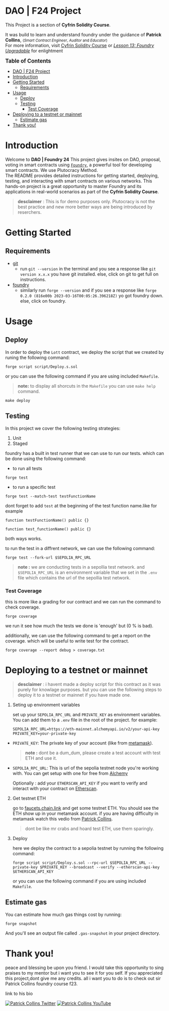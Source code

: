 # DAO | F24 Project

This Project is a section of **Cyfrin Solidity Course**.  

It was build to learn and understand foundry under the guidance of  **Patrick Collins**, <small>(*Smart Contract Engineer*, *Auditor* and *Educator*) </small>  
For more information, visit [Cyfrin Solidity Course](https://github.com/Cyfrin/foundry-full-course-f23) or 
*[Lesson 13: Foundry Upgradable](https://www.youtube.com/watch?v=wUjYK5gwNZs&t=17220s)* for enlightment  

<big>**Table of Contents**</big>
- [DAO | F24 Project](#dao--f24-project)
- [Introduction](#introduction)
- [Getting Started](#getting-started)
  - [Requirements](#requirements)
- [Usage](#usage)
  - [Deploy](#deploy)
  - [Testing](#testing)
    - [Test Coverage](#test-coverage)
- [Deploying to a testnet or mainnet](#deploying-to-a-testnet-or-mainnet)
  - [Estimate gas](#estimate-gas)
- [Thank you!](#thank-you)
  

# Introduction
Welcome to **DAO | Foundry 24** This project gives insites on DAO, proposal, voting in smart contracts using [`Foundry`](https://book.getfoundry.sh/), a powerful tool for developing smart contracts. We use Plutocracy Method.  
The README provides detailed instructions for getting started, deploying, testing, and interacting with smart contracts on various networks. This hands-on project is a great opportunity to master Foundry and its applications in real-world scenarios as part of the **Cyfrin Solidity Course**.

>**desclaimer** : This is for demo purposes only. Plutocracy is not the best practice and new more better ways are being introduced by reserchers.

# Getting Started

## Requirements

- [git](https://git-scm.com/book/en/v2/Getting-Started-Installing-Git)
  - run `git --version` in the terminal and you see a response like `git version x.x.x` you have git installed. else, click on git to get full on instructions.
- [foundry](https://getfoundry.sh/)
  - similarly run `forge --version` and if you see a response like `forge 0.2.0 (816e00b 2023-03-16T00:05:26.396218Z)` yo got foundry down. else, click on foundry.
  

# Usage

## Deploy
In order to deploy the `Lott` contract, we deploy the script that we created by runing the following command:

```
forge script script/Deploy.s.sol
```
or you can use the following command if you are using included `Makefile`.
>**note:** to display all shorcuts in the `Makefile` you can use `make help` command.

```
make deploy
```

## Testing

In this project we cover the following testing strategies:
1. Unit
2. Staged

foundry has a built in test runner that we can use to run our tests. which can be done using the following command:
- to run all tests
 ```
 forge test
 ```

- to run a specific test

 ```
 forge test --match-test testFunctionName
 ```
dont forget to add `test` at the beginning of the test function name.like for example
```
function testFunctionName() public {}

function test_functionName() public {}
```
both ways works.

to run the test in a diffrent network, we can use the following command:

```
forge test --fork-url $SEPOLIA_RPC_URL
```
>**note :** we are conducting tests in a sepollia test network. and `$SEPOLIA_RPC_URL` is an environment variable that we set in the `.env` file which contains the url of the sepollia test network.

### Test Coverage
this is more like a grading for our contract and we can run the command to check coverage.

```
forge coverage
```
we run it see how much the tests we done is 'enough' but (0 % is bad).

additionally, we can use the following command to get a report on the coverage. which will be useful to write test for the contract.

```
forge coverage --report debug > coverage.txt
```
# Deploying to a testnet or mainnet

>**desclaimer** : i havent made a deploy script for this contract as it was purely for knowlage purposes. but you can use the following steps to deploy it to a testnet or mainnet if you have made one.

1. Seting up environment variables

    set up your `SEPOLIA_RPC_URL` and `PRIVATE_KEY` as environment variables. You can add them to a `.env` file in the root of the project. for example:

    ```
    SEPOLIA_RPC_URL=https://eth-mainnet.alchemyapi.io/v2/your-api-key
    PRIVATE_KEY=your-private-key
    ```

 - `PRIVATE_KEY`: The private key of your account (like from [metamask](https://metamask.io/)).  
    >**note :** dont be a dum_dum, please create a test account with test ETH and use it.

 - `SEPOLIA_RPC_URL`: This is url of the sepolia testnet node you're working with. You can get setup with one for free from [Alchemy](https://alchemy.com/?a=673c802981)

    Optionally : add your `ETHERSCAN_API_KEY` if you want to verify and interact with your contract on [Etherscan](https://etherscan.io/).


2. Get testnet ETH

    go to [faucets.chain.link](https://faucets.chain.link/) and get some testnet ETH. You should see the ETH show up in your metamask account. if you are having difficulty in metamask watch this vedio from [Patrick Collins](https://youtu.be/umepbfKp5rI?si=41JtvTgEIsXD9u2N).  
    >dont be like mr crabs and hoard test ETH, use them sparingly.

3. Deploy
   
    here we deploy the contract to a sepolia testnet by running the following command:

    ```
    forge script script/Deploy.s.sol --rpc-url $SEPOLIA_RPC_URL --private-key $PRIVATE_KEY --broadcast --verify --etherscan-api-key $ETHERSCAN_API_KEY
    ```
    or you can use the following command if you are using included `Makefile`.

## Estimate gas

You can estimate how much gas things cost by running:

```
forge snapshot
```

And you'll see an output file called `.gas-snapshot` in your project directory.


# Thank you!
peace and blessing be upon you friend.
I would take this opportunity to sing praises to my mentor but i want you to see it for you self.
If you appreciated this project,dont give me any credits. all i want you to do is to check out sir Patrick Collins foundry course f23.

link to his bio  

[![Patrick Collins Twitter](https://img.shields.io/badge/Twitter-1DA1F2?style=for-the-badge&logo=twitter&logoColor=white)](https://twitter.com/PatrickAlphaC)
[![Patrick Collins YouTube](https://img.shields.io/badge/YouTube-FF0000?style=for-the-badge&logo=youtube&logoColor=white)](https://www.youtube.com/channel/UCn-3f8tw_E1jZvhuHatROwA)